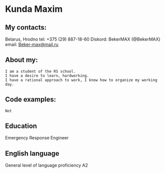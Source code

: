 #  Kunda Maxim
## My contacts:
Belarus, Hrodno
tel: +375 (29) 887-18-60
Diskord: BekerMAX (@BekerMAX)
email: Beker-max@mail.ru
## About my:
    I am a student of the RS school.     
    I have a desire to learn, hardworking.     
    I have a rational approach to work, I know how to organize my working day.
## Code examples:
```Not ```
## Education
Emergency Response Engineer
## English language
General level of language proficiency A2
